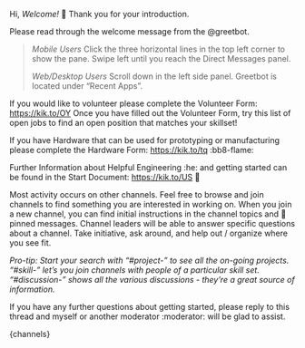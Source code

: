 Hi, *Welcome!* :wave: Thank you for your introduction.

Please read through the welcome message from the @greetbot.
>*Mobile Users*
>Click the three horizontal lines in the top left corner to show the pane. Swipe
>left until you reach the Direct Messages panel.
>
>*Web/Desktop Users*
>Scroll down in the left side panel. Greetbot is located under “Recent Apps”.

If you would like to volunteer please complete the Volunteer Form: https://kik.to/OY Once you have filled out the Volunteer Form, try this list of open jobs to find an open position that matches your skillset!

If you have Hardware that can be used for prototyping or manufacturing please complete the Hardware Form: https://kik.to/tq :bb8-flame:

Further Information about Helpful Engineering :he: and getting started can be found in the Start Document: https://kik.to/US :rocket:

Most activity occurs on other channels. Feel free to browse and join channels to find something you are interested in working on. When you join a new channel, you can find initial instructions in the channel topics and :pushpin: pinned messages. Channel leaders will be able to answer specific questions about a channel. Take initiative, ask around, and help out / organize where you see fit.

_Pro-tip: Start your search with “#project-” to see all the on-going projects. “#skill-” let’s you join channels with people of a particular skill set. “#discussion-” shows all the various discussions - they’re a great source of information._

If you have any further questions about getting started, please reply to this thread and myself or another moderator :moderator:  will be glad to assist.

{channels}
